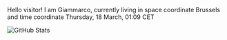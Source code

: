 Hello visitor! I am Giammarco, currently living in space coordinate Brussels and time coordinate Thursday, 18 March, 01:09 CET

![GitHub Stats](https://github-readme-stats.vercel.app/api?username=grcasanova)
